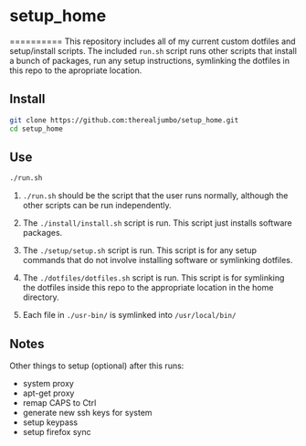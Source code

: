 # setup_home
==========
This repository includes all of my current custom dotfiles and setup/install
scripts. The included `run.sh` script runs other scripts that
install a bunch of packages, run any setup instructions,  symlinking the
dotfiles in this repo to the apropriate location.

## Install

``` bash
git clone https://github.com:therealjumbo/setup_home.git
cd setup_home
```

## Use
``` bash
./run.sh
```

1. `./run.sh` should be the script that the user runs normally, although the other
scripts can be run independently.

2. The `./install/install.sh` script is run. This script just installs software
packages.

3. The `./setup/setup.sh` script is run. This script is for any setup 
commands that do not involve installing software or symlinking dotfiles. 

4. The `./dotfiles/dotfiles.sh` script is run. This script is
for symlinking the dotfiles inside this repo to the appropriate location in the 
home directory. 

5. Each file in `./usr-bin/` is symlinked into `/usr/local/bin/`

## Notes
Other things to setup (optional) after this runs:
* system proxy
* apt-get proxy
* remap CAPS to Ctrl
* generate new ssh keys for system
* setup keypass
* setup firefox sync
